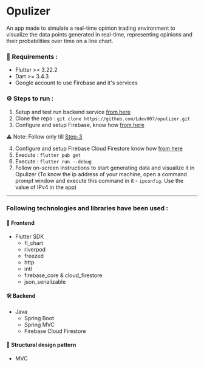 # Opulizer

An app made to simulate a real-time opinion trading environment to visualize the data points generated in real-time, representing opinions and their probabilities over time on a line chart.

### 📄 Requirements :

- Flutter >= 3.22.2
- Dart >= 3.4.3
- Google account to use Firebase and it's services

### :gear: Steps to run :

1. Setup and test run backend service [from here](https://github.com/Ldev007/opulator)
2. Clone the repo : ```git clone https://github.com/Ldev007/opulizer.git```
3. Configure and setup Firebase, know how [from here](https://firebase.google.com/docs/flutter/setup?platform=android)

:warning: Note: Follow only till [Step-3](https://firebase.google.com/docs/flutter/setup?platform=android#configure-firebase)

4. Configure and setup Firebase Cloud Firestore know how [from here](https://firebase.google.com/docs/firestore/quickstart#dart)
5. Execute : ```flutter pub get```
6. Execute : ```flutter run --debug```
7. Follow on-screen instructions to start generating data and visualize it in Opulizer (To know the ip address of your machine, open a command prompt window and execute this command in it - ```ipconfig```. Use the value of IPv4 in the app)

---

### Following technologies and libraries have been used :

#### :lipstick: Frontend

- Flutter SDK
  - fl_chart
  - riverpod
  - freezed
  - http
  - intl
  - firebase_core & cloud_firestore
  - json_serializable

#### :hammer_and_wrench: Backend

- Java
  - Spring Boot
  - Spring MVC
  - Firebase Cloud Firestore

#### :office: Structural design pattern

- MVC
